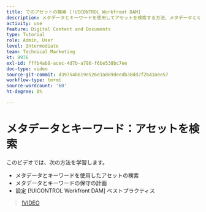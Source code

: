 ```yaml
---
title: でのアセットの検索 [!UICONTROL Workfront DAM]
description: メタデータとキーワードを使用してアセットを検索する方法、メタデータとキーワードの管理を計画し、アセットを確立する方法について説明します。 [!UICONTROL Workfront DAM] ベストプラクティス。
activity: use
feature: Digital Content and Documents
type: Tutorial
role: Admin, User
level: Intermediate
team: Technical Marketing
kt: 8976
exl-id: fffb4ab8-acec-4d7b-a786-f6be538bc7ee
doc-type: video
source-git-commit: d39754b619e526e1a869deedb38dd2f2b43aee57
workflow-type: tm+mt
source-wordcount: '60'
ht-degree: 0%

---
```


# メタデータとキーワード：アセットを検索

このビデオでは、次の方法を学習します。

* メタデータとキーワードを使用したアセットの検索
* メタデータとキーワードの保守の計画
* 設定 [!UICONTROL Workfront DAM] ベストプラクティス

>[!VIDEO](https://video.tv.adobe.com/v/335239/?quality=12)
